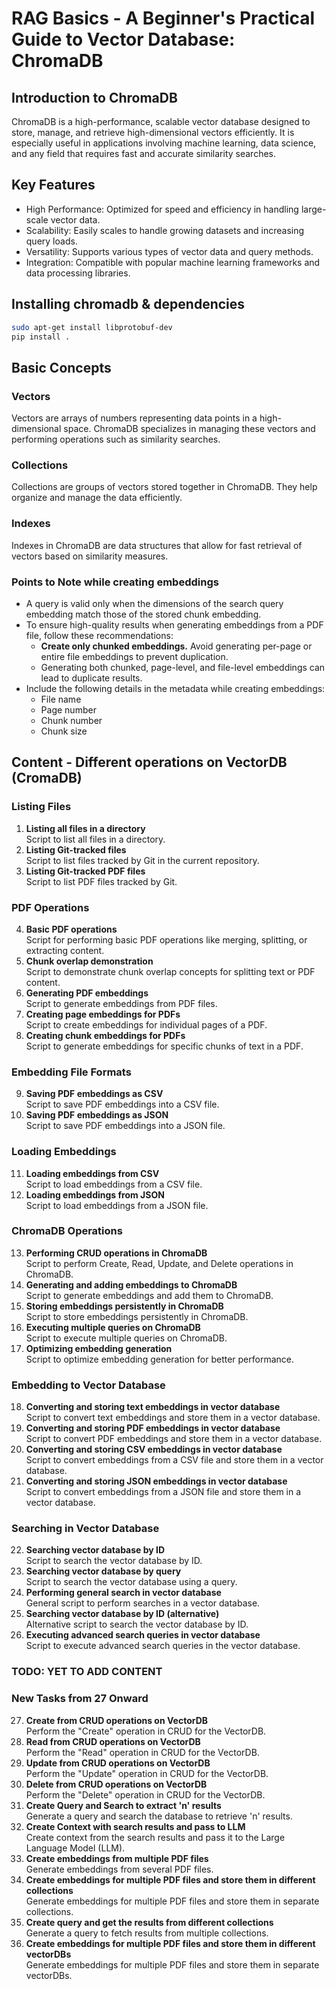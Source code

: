 # RAG Basics  - A Beginner's Practical Guide to Vector Database: ChromaDB

## Introduction to ChromaDB
ChromaDB is a high-performance, scalable vector database designed to store, manage, and retrieve high-dimensional vectors efficiently. It is especially useful in applications involving machine learning, data science, and any field that requires fast and accurate similarity searches.

## Key Features
* High Performance: Optimized for speed and efficiency in handling large-scale vector data.
* Scalability: Easily scales to handle growing datasets and increasing query loads.
* Versatility: Supports various types of vector data and query methods.
* Integration: Compatible with popular machine learning frameworks and data processing libraries.

## Installing chromadb & dependencies
```sh
sudo apt-get install libprotobuf-dev
pip install .
```

## Basic Concepts
### Vectors
Vectors are arrays of numbers representing data points in a high-dimensional space. ChromaDB specializes in managing these vectors and performing operations such as similarity searches.

### Collections
Collections are groups of vectors stored together in ChromaDB. They help organize and manage the data efficiently.

### Indexes
Indexes in ChromaDB are data structures that allow for fast retrieval of vectors based on similarity measures.

### Points to Note while creating embeddings

- A query is valid only when the dimensions of the search query embedding match those of the stored chunk embedding.
- To ensure high-quality results when generating embeddings from a PDF file, follow these recommendations:
  - **Create only chunked embeddings.** Avoid generating per-page or entire file embeddings to prevent duplication.
  - Generating both chunked, page-level, and file-level embeddings can lead to duplicate results.
- Include the following details in the metadata while creating embeddings:
  - File name
  - Page number
  - Chunk number
  - Chunk size
  
## Content - Different operations on VectorDB (CromaDB)
### **Listing Files**
1. **Listing all files in a directory**  
   Script to list all files in a directory.
2. **Listing Git-tracked files**  
   Script to list files tracked by Git in the current repository.
3. **Listing Git-tracked PDF files**  
   Script to list PDF files tracked by Git.

### **PDF Operations**
4. **Basic PDF operations**  
   Script for performing basic PDF operations like merging, splitting, or extracting content.
5. **Chunk overlap demonstration**  
   Script to demonstrate chunk overlap concepts for splitting text or PDF content.
6. **Generating PDF embeddings**  
   Script to generate embeddings from PDF files.
7. **Creating page embeddings for PDFs**  
   Script to create embeddings for individual pages of a PDF.
8. **Creating chunk embeddings for PDFs**  
   Script to generate embeddings for specific chunks of text in a PDF.

### **Embedding File Formats**
9. **Saving PDF embeddings as CSV**  
   Script to save PDF embeddings into a CSV file.
10. **Saving PDF embeddings as JSON**  
   Script to save PDF embeddings into a JSON file.

### **Loading Embeddings**
11. **Loading embeddings from CSV**  
   Script to load embeddings from a CSV file.
12. **Loading embeddings from JSON**  
   Script to load embeddings from a JSON file.

### **ChromaDB Operations**
13. **Performing CRUD operations in ChromaDB**  
   Script to perform Create, Read, Update, and Delete operations in ChromaDB.
14. **Generating and adding embeddings to ChromaDB**  
   Script to generate embeddings and add them to ChromaDB.
15. **Storing embeddings persistently in ChromaDB**  
   Script to store embeddings persistently in ChromaDB.
16. **Executing multiple queries on ChromaDB**  
   Script to execute multiple queries on ChromaDB.
17. **Optimizing embedding generation**  
   Script to optimize embedding generation for better performance.

### **Embedding to Vector Database**
18. **Converting and storing text embeddings in vector database**  
   Script to convert text embeddings and store them in a vector database.
19. **Converting and storing PDF embeddings in vector database**  
   Script to convert PDF embeddings and store them in a vector database.
20. **Converting and storing CSV embeddings in vector database**  
   Script to convert embeddings from a CSV file and store them in a vector database.
21. **Converting and storing JSON embeddings in vector database**  
   Script to convert embeddings from a JSON file and store them in a vector database.

### **Searching in Vector Database**
22. **Searching vector database by ID**  
   Script to search the vector database by ID.
23. **Searching vector database by query**  
   Script to search the vector database using a query.
24. **Performing general search in vector database**  
   General script to perform searches in a vector database.
25. **Searching vector database by ID (alternative)**  
   Alternative script to search the vector database by ID.
26. **Executing advanced search queries in vector database**  
   Script to execute advanced search queries in the vector database.

### TODO: YET TO ADD CONTENT
### **New Tasks from 27 Onward**
27. **Create from CRUD operations on VectorDB**  
   Perform the "Create" operation in CRUD for the VectorDB.
28. **Read from CRUD operations on VectorDB**  
   Perform the "Read" operation in CRUD for the VectorDB.
29. **Update from CRUD operations on VectorDB**  
   Perform the "Update" operation in CRUD for the VectorDB.
30. **Delete from CRUD operations on VectorDB**  
   Perform the "Delete" operation in CRUD for the VectorDB.
31. **Create Query and Search to extract 'n' results**  
   Generate a query and search the database to retrieve 'n' results.
32. **Create Context with search results and pass to LLM**  
   Create context from the search results and pass it to the Large Language Model (LLM).
33. **Create embeddings from multiple PDF files**  
   Generate embeddings from several PDF files.
34. **Create embeddings for multiple PDF files and store them in different collections**  
   Generate embeddings for multiple PDF files and store them in separate collections.
35. **Create query and get the results from different collections**  
   Generate a query to fetch results from multiple collections.
36. **Create embeddings for multiple PDF files and store them in different vectorDBs**  
   Generate embeddings for multiple PDF files and store them in separate vectorDBs.

